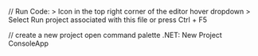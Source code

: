 // Run Code: > Icon in the top right corner of the editor hover dropdown > Select Run project associated with this file or press Ctrl + F5

// create a new project
open command palette
.NET: New Project
ConsoleApp
